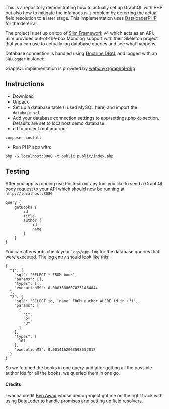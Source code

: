 This is a repository demonstrating  how to actually set up GraphQL with PHP but also how to mitigate the infamous `n+1` 
problem by deferring the actual field resolution to a later stage. This implementation uses [DataloaderPHP](https://www.google.com/search?client=firefox-b-d&q=dataloader-php)
for the dererral.

The project is set up on top of [Slim Framework](http://www.slimframework.com/) v4 which acts as an API.
Slim provides out-of-the-box Monolog support with their Skeleton project that you can use to actually log database queries and see what happens.

Database connection is handled using [Doctrine DBAL](https://github.com/doctrine/dbal) and logged with an `SQLLogger` instance.

GraphQL implementation is provided by [webonyx/graphql-php](https://webonyx.github.io/graphql-php/)

## Instructions

- Download
- Unpack
- Set up a database table (I used MySQL here) and import the `database.sql`    
- Add your database connection settings to app/settings.php `db` section. Defaults are set to localhost demo database.
- cd to project root and run:

`composer install`
    
- Run PHP app with:

`php -S localhost:8080 -t public public/index.php`

## Testing

After you app is running use Postman or any tool you like to send a GraphQL body request to your API which should now be running at `http://localhost:8080`

    query {
        getBooks {
            id
            title
            author {
                id
                name
            }
        }
    }
    

You can afterwards check your `logs/app.log` for the database queries that were executed. The log entry should look like this:

```
{
  "1": {
    "sql": "SELECT * FROM book",
    "params": [],
    "types": [],
    "executionMS": 0.00038886070251464844
  },
  "2": {
    "sql": "SELECT id, `name` FROM author WHERE id in (?)",
    "params": [
      [
        "1",
        "2",
        "3"
      ]
    ],
    "types": [
      101
    ],
    "executionMS": 0.0014162063598632812
  }
}
```
    
So we fetched the books in one query and after getting all the possible author ids for all the books, we queried them in one go.

#### Credits

I wanna credit [Ben Awad](https://www.youtube.com/channel/UC-8QAzbLcRglXeN_MY9blyw) whose demo project got me on the
 right track with using DataLoder to handle promises and setting up field resolvers.
